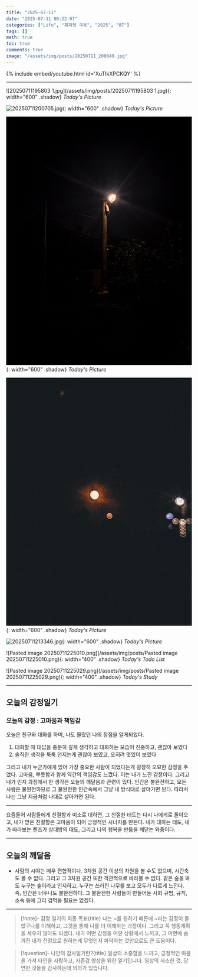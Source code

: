 ```yaml
---
title: "2025-07-11"
date: "2025-07-11 00:22:07"
categories: ["Life", "회피형 극복", "2025", "07"]
tags: []
math: true
toc: true
comments: true
image: "/assets/img/posts/20250711_200049.jpg"
---
```


{% include embed/youtube.html id='XuTIkXPCKQY' %}



---

![20250711195803 1.jpg](/assets/img/posts/20250711195803 1.jpg){: width="600" .shadow}
_Today's Picture_

![20250711200705.jpg](/assets/img/posts/20250711200705.jpg){: width="600" .shadow}
_Today's Picture_

![20250711213236.jpg](/assets/img/posts/20250711213236.jpg){: width="600" .shadow}
_Today's Picture_

![20250711213246.jpg](/assets/img/posts/20250711213246.jpg){: width="600" .shadow}
_Today's Picture_

![20250711213346.jpg](/assets/img/posts/20250711213346.jpg){: width="600" .shadow}
_Today's Picture_

![Pasted image 20250711225010.png](/assets/img/posts/Pasted image 20250711225010.png){: width="400" .shadow}
_Today's Todo List_

![Pasted image 20250711225029.png](/assets/img/posts/Pasted image 20250711225029.png){: width="400" .shadow}
_Today's Study_

---
## 오늘의 감정일기

### 오늘의 감정 : 고마움과 책임감
오늘은 친구와 대화를 하며, 나도 몰랐던 나의 장점을 알게되었다.
1. 대화할 때 대답을 충분히 깊게 생각하고 대화하는 모습이 진중하고, 괜찮아 보였다
2. 솔직한 생각을 툭툭 던지는게 괜찮아 보였고, 오히려 멋있어 보였다

그리고 내가 누군가에게 있어 가장 중요한 사람이 되었다는게 굉장히 오묘한 감정을 주었다. 고마움, 뿌듯함과 함께 약간의 책임감도 느꼈다. 이는 내가 느낀 감정이다. 그리고 내가 인지 과정에서 한 생각은 오늘의 깨달음과 관련이 있다. 인간은 불완전하고, 모든 사람은 불완전하므로 그 불완전한 인간속에서 그냥 내 방식대로 살아가면 된다. 따라서 나는 그냥 지금처럼 나대로 살아가면 된다.

---

요즘들어 사람들에게 친절함과 미소로 대하면, 그 친절한 태도는 다시 나에게로 돌아오고, 내가 받은 친절함은 고마움이 되어 긍정적인 시너지를 만든다. 내가 대하는 태도, 내가 바라보는 렌즈가 상대방의 태도, 그리고 나의 행복을 만듦을 깨닫는 와중이다.

---
## 오늘의 깨달음

- 사람의 시야는 매우 편협적이다. 3차원 공간 이상의 차원을 볼 수도 없으며, 시간축도 볼 수 없다. 그리고 그 3차원 공간 또한 객관적으로 바라볼 수 없다. 같은 숲을 봐도 누구는 숲이라고 인지하고, 누구는 쓰러진 나무를 보고 모두가 다르게 느낀다. 즉, 인간은 너무나도 불완전하다. 그 불완전한 사람들이 만들어둔 사회 규범, 규칙, 소속 등에 그리 겁먹을 필요는 없겠다.

---

> [!note]- 감정 일기의 최종 목표{title}
> 나는 ~를 원하기 때문에 ~라는 감정이 들었구나를 이해하고, 그것을 통해 나를 더 이해하는 과정이다.
> 그리고 꼭 행동계획을 세우지 않아도 되겠다. 내가 어떤 감정을 어떤 상황에서 느끼고, 그 이면에 숨겨진 내가 진정으로 원하는게 무엇인지 파악하는 것만으로도 큰 도움이다. 

> [!question]- 나만의 감사일기란?{title}
> 일상의 소중함을 느끼고, 긍정적인 마음을 가져 타인을 사랑하고, 자존감 향상을 위한 일기입니다. 일상의 사소한 것, 당연한 것들을 감사하는데 의의가 있습니다.